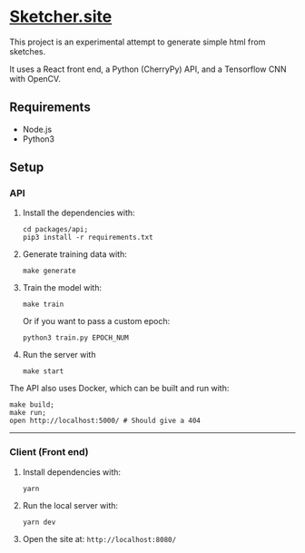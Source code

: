 # [Sketcher.site](https://sketcher.site)
This project is an experimental attempt to generate simple html from sketches.

It uses a React front end, a Python (CherryPy) API, and a Tensorflow CNN with OpenCV.

## Requirements
- Node.js
- Python3

## Setup
### API
1. Install the dependencies with:
   ```
   cd packages/api;
   pip3 install -r requirements.txt
   ```
2. Generate training data with:
   ```
   make generate
   ```
3. Train the model with:
   ```
   make train
   ```

    Or if you want to pass a custom epoch:

   ```
   python3 train.py EPOCH_NUM
   ```
4. Run the server with
   ```
   make start
   ```

The API also uses Docker, which can be built and run with:
```
make build;
make run;
open http://localhost:5000/ # Should give a 404
```

---

### Client (Front end)
1. Install dependencies with:
   ```
   yarn
   ```
2. Run the local server with:
   ```
   yarn dev
   ```
3. Open the site at: `http://localhost:8080/`
